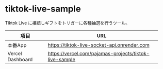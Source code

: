 # tiktok-live-sample

Tiktok Live に接続しギフトをトリガーに各種抽選を行うツール。

| 項目 | URL |
| ---- | ---- |
| 本番App | https://tiktok-live-socket-api.onrender.com |
| Vercel Dashboard | https://vercel.com/pajamas-projects/tiktok-live-sample |
